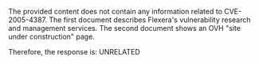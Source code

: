 The provided content does not contain any information related to CVE-2005-4387. The first document describes Flexera's vulnerability research and management services. The second document shows an OVH "site under construction" page.

Therefore, the response is: UNRELATED